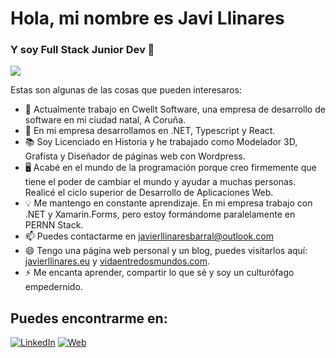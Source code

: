 # Hola, mi nombre es Javi Llinares
### Y soy Full Stack Junior Dev 👋

[![](https://i.imgur.com/EiGOgx4.jpg)](https://i.imgur.com/EiGOgx4.jpg)

Estas son algunas de las cosas que pueden interesaros:

- 🔭 Actualmente trabajo en Cwellt Software, una empresa de desarrollo de software en mi ciudad natal, A Coruña.
- 🌱 En mi empresa desarrollamos en .NET, Typescript y React.
- 📚 Soy Licenciado en Historia y he trabajado como Modelador 3D, Grafista y Diseñador de páginas web con Wordpress.
- 🖥 Acabé en el mundo de la programación porque creo firmemente que tiene el poder de cambiar el mundo y ayudar a muchas personas. Realicé el ciclo superior de Desarrollo de Aplicaciones Web.
- 💡 Me mantengo en constante aprendizaje. En mi empresa trabajo con .NET y Xamarin.Forms, pero estoy formándome paralelamente en PERNN Stack.
- 📫 Puedes contactarme en javierllinaresbarral@outlook.com 
- 😄 Tengo una página web personal y un blog, puedes visitarlos aquí: [javierllinares.eu](https://javierllinares.eu/) y [vidaentredosmundos.com](https://vidaentredosmundos.com/).
- ⚡ Me encanta aprender, compartir lo que sé y soy un culturófago empedernido.

## Puedes encontrarme en:

[![LinkedIn](https://img.shields.io/badge/LinkedIn-Javi_Llinares-0077B5?style=for-the-badge&logo=linkedin&logoColor=white&labelColor=101010)](https://www.linkedin.com/in/javierllinaresbarral/)
[![Web](https://img.shields.io/badge/Web-JavierLlinares.eu-14a1f0?style=for-the-badge&logo=dev.to&logoColor=white&labelColor=101010)](https://javierllinares.eu/)



